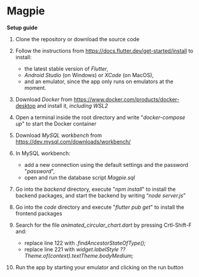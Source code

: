 # Magpie

**Setup guide**

1. Clone the repository or download the source code

2. Follow the instructions from https://docs.flutter.dev/get-started/install to install:
   - the latest stable version of *Flutter*, 
   - *Android Studio* (on Windows) or *XCode* (on MacOS), 
   - and an emulator, since the app only runs on emulators at the moment.

3. Download *Docker* from https://www.docker.com/products/docker-desktop and install it, *including WSL2*

4. Open a terminal inside the root directory and write "*docker-compose up*" to start the Docker container

5. Download *MySQL workbench* from https://dev.mysql.com/downloads/workbench/ 

6. In MySQL workbench:
   - add a new connection using the default settings and the password "*password*",
   - open and run the database script *Magpie.sql*

7. Go into the *backend* directory, execute "*npm install*" to install the backend packages, and start the backend by writing “*node server.js*”

8. Go into the *code* directory and execute "*flutter pub get*" to install the frontend packages

9. Search for the file *animated_circular_chart.dart* by pressing Crtl-Shift-F and: 
   - replace line 122 with *.findAncestorStateOfType();*
   - replace line 221 with *widget.labelStyle ?? Theme.of(context).textTheme.bodyMedium;*

10. Run the app by starting your emulator and clicking on the run button
